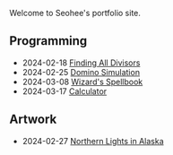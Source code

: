Welcome to Seohee's portfolio site.

## Programming
* 2024-02-18 [Finding All Divisors](works/programming/001/)
* 2024-02-25 [Domino Simulation](works/programming/002/)
* 2024-03-08 [Wizard's Spellbook](works/programming/003/)
* 2024-03-17 [Calculator](works/programming/004/)

## Artwork
* 2024-02-27 [Northern Lights in Alaska](works/art/001)
